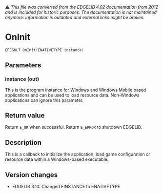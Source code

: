 :warning: _This file was converted from the EDGELIB 4.02 documentation from 2012 and is included for historic purposes. The documentation is not maintained anymore: information is outdated and external links might be broken._

# OnInit


```c++
ERESULT OnInit(ENATIVETYPE instance)
```

## Parameters
### instance (out)
This is the program instance for Windows and Windows Mobile based applications and can be used to load resource data. Non-Windows applications can ignore this parameter.

## Return value
Return `E_OK` when successful. Return `E_ERROR` to shutdown EDGELIB.

## Description
This is a callback to initialize the application, load game configuration or resource data within a Windows-based executable.

## Version changes
- EDGELIB 3.10: Changed EINSTANCE to ENATIVETYPE

